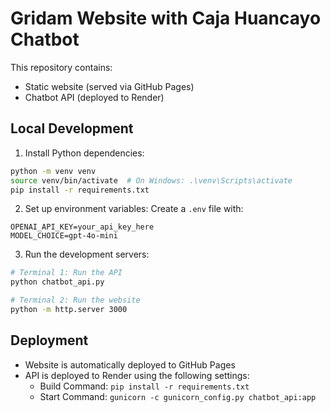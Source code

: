 # Gridam Website with Caja Huancayo Chatbot

This repository contains:
- Static website (served via GitHub Pages)
- Chatbot API (deployed to Render)

## Local Development

1. Install Python dependencies:
```bash
python -m venv venv
source venv/bin/activate  # On Windows: .\venv\Scripts\activate
pip install -r requirements.txt
```

2. Set up environment variables:
Create a `.env` file with:
```
OPENAI_API_KEY=your_api_key_here
MODEL_CHOICE=gpt-4o-mini
```

3. Run the development servers:
```bash
# Terminal 1: Run the API
python chatbot_api.py

# Terminal 2: Run the website
python -m http.server 3000
```

## Deployment
- Website is automatically deployed to GitHub Pages
- API is deployed to Render using the following settings:
  - Build Command: `pip install -r requirements.txt`
  - Start Command: `gunicorn -c gunicorn_config.py chatbot_api:app`
